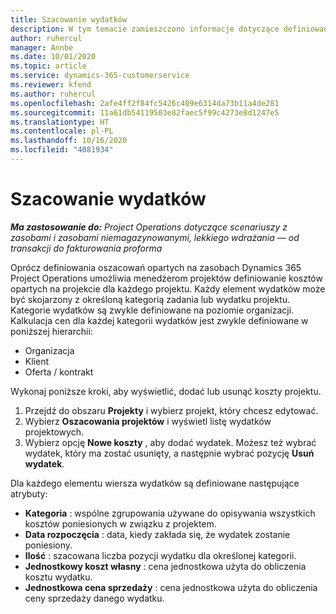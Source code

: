 ```yaml
---
title: Szacowanie wydatków
description: W tym temacie zamieszczono informacje dotyczące definiowania lub szacowania kosztów opartych na projektach.
author: ruhercul
manager: Annbe
ms.date: 10/01/2020
ms.topic: article
ms.service: dynamics-365-customerservice
ms.reviewer: kfend
ms.author: ruhercul
ms.openlocfilehash: 2afe4ff2f84fc5426c409e6314da73b11a4de281
ms.sourcegitcommit: 11a61db54119503e82faec5f99c4273e8d1247e5
ms.translationtype: HT
ms.contentlocale: pl-PL
ms.lasthandoff: 10/16/2020
ms.locfileid: "4081934"
---
```

# <a name="expense-estimates"></a>Szacowanie wydatków
_**Ma zastosowanie do:** Project Operations dotyczące scenariuszy z zasobami i zasobami niemagazynowanymi, lekkiego wdrażania — od transakcji do fakturowania proforma_

Oprócz definiowania oszacowań opartych na zasobach Dynamics 365 Project Operations umożliwia menedżerom projektów definiowanie kosztów opartych na projekcie dla każdego projektu. Każdy element wydatków może być skojarzony z określoną kategorią zadania lub wydatku projektu. Kategorie wydatków są zwykle definiowane na poziomie organizacji. Kalkulacja cen dla każdej kategorii wydatków jest zwykle definiowane w poniższej hierarchii:

- Organizacja
- Klient
- Oferta / kontrakt

Wykonaj poniższe kroki, aby wyświetlić, dodać lub usunąć koszty projektu.

1. Przejdź do obszaru **Projekty** i wybierz projekt, który chcesz edytować.
2. Wybierz **Oszacowania projektów** i wyświetl listę wydatków projektowych.
3. Wybierz opcję **Nowe koszty** , aby dodać wydatek. Możesz też wybrać wydatek, który ma zostać usunięty, a następnie wybrać pozycję **Usuń wydatek**.

Dla każdego elementu wiersza wydatków są definiowane następujące atrybuty:

- **Kategoria** : wspólne zgrupowania używane do opisywania wszystkich kosztów poniesionych w związku z projektem.
- **Data rozpoczęcia** : data, kiedy zakłada się, że wydatek zostanie poniesiony.
- **Ilość** : szacowana liczba pozycji wydatku dla określonej kategorii.
- **Jednostkowy koszt własny** : cena jednostkowa użyta do obliczenia kosztu wydatku.
- **Jednostkowa cena sprzedaży** : cena jednostkowa użyta do obliczenia ceny sprzedaży danego wydatku.

